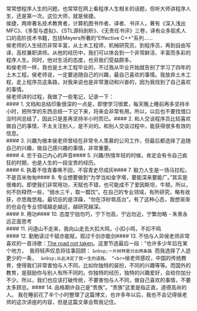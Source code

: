 常常想程序人生的问题，也常常在网上看程序人生相关的话题，但听大师讲程序人生，还是第一次。这位大师，就是侯捷。<br>侯捷，两岸著名技术教育者，计算机图书作者、译者、书评人，著有《深入浅出MFC》、《多型与虚拟》、《STL源码剖析》、《无责任书评》三卷，译有众多脍炙人口的高阶技术书籍，包括Meyers所著的“Effective C++”系列…… <br>侯老师的人生经历非常丰富，从土木工程师，机械研究员，到程序员，再到自由写译，高校兼职讲师。从他的经历中，我们可以体会到一个非常鲜活、丰富而多彩的程序人生。同时，他对生活的态度，也另我们受益颇多。 <br>和侯老师一样，我也是土木工程毕业的，不过我从毕业开始就告别了学习了四年的土木工程。侯老师说，一定要追随自己的兴趣，最自己喜欢的事情。我放弃土木工程，走上程序员这条路，对我来说也是非常激动和兴奋的，因为我找到了自己喜欢的事情。<br>侯老师讲的过程，我做了一些笔记，记录一下：<br>#### 1. 文档和总结印象很深的一点是，即使学习很累，每天晚上睡前再多坚持半小时，把所学的东西总结一下记下来，将来会非常有用。所以，以后也不要找借口没时间总结了，因此只是差再坚持半小时而已。#### 2. 和人交谈程序员比较喜欢做自己的事情，不太关注别人，是不对的。和别人交谈过程中，能获得很多有效的信息。 <br>#### 3. 兴趣为根本侯老师曾经在非常令人羡慕的公司工作，但最后都选择了追随自己的兴趣，做自己感兴趣的事情，非常重要。<br>#### 4. 忠于自己内心的声音#### 5. 兴趣/热情年轻的时候，肯定会有令自己疯狂的时期，也是人生的一段宝贵的经历。 <br>#### 6. 执着不信青春唤不回，不容青史尽成灰#### 7. 毅力人生是一场马拉松，不是百米匆匆#### 8. 专业想要做到“为学当如金字塔，要能深来要能广。”其实是很难的。即使我们非常用功，天赋也不错，也可能成不了爱因斯坦，牛顿。所以，何不防释然一些，“弱水三千，取一瓢饮”。在自己的专业领域，有所研究，略有收获，亦悠哉悠哉。最切忌的是浮躁，“勿在浮砂筑高台”。有了这种心态，我想渐渐的也会在专业领域越走越远，越研究越深。<br>#### 9. 用功#### 10. 态度宁拙勿巧，宁下勿高，宁远勿近，宁繁勿略 - 朱熹永远正面思考<br>#### 11. 问道山不走来，我向山走去大扣大鸣，小扣小鸣，不扣不鸣<br>#### 12. 勤勉读过千赋亦能赋，观过千剑亦能剑#### 13. 不怕与人异侯老师非常喜欢的一首诗歌：<a target="_blank" href="http://e.iciba.com/space-4258059-do-thread-id-76301.html">The road not taken</a>。这里节选最后一段：”也许多少年后在某个地方，  &nbsp;我将轻声叹息将往事回顾： ``` &nbsp;一片树林里分出两条路 ``` &nbsp;而我选择了人迹更少的一条， ``` &nbsp;从此决定了我一生的道路。 “<br>```侯老师感叹，中国的传统教育，使得我们非常害怕与人不同，比如你独特的装扮，不同的兴趣等等。而国外的教育，是鼓励你与别人有所不同的。你独特的经历，独特的兴趣爱好，会给你加分不少。所以，我们也应该打破传统，不要害怕与人不同，做自己喜欢的事情，不要太多顾忌。#### 14. 品格期许自己是“贵族”。“贵族”这里是指正直，道德高尚的人。&nbsp;我在睡前花了半个小时整理了这篇博文，也许多年以后，我也不会记得侯老师的这次讲座的内容，但是这篇文章会帮我记住。<br>